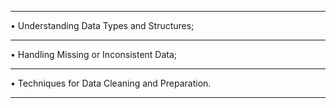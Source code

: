 *****************************************************************
• Understanding Data Types and Structures;
*****************************************************************
• Handling Missing or Inconsistent Data;
*****************************************************************
• Techniques for Data Cleaning and Preparation.
*****************************************************************
